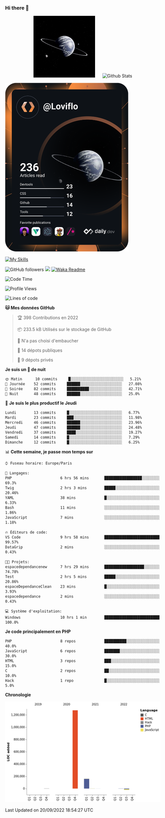 ### Hi there 👋

<p align="center">
  <img src="https://github.com/Loviflo/Loviflo/blob/main/img/portrait.jpg" alt="Loviflo" height="200" style="margin-right: 20px"/>
  <img src="https://github-readme-stats.vercel.app/api?username=Loviflo&show_icons=true&theme=graywhite" alt="Github Stats" />
</p>

<a href="https://app.daily.dev/loviflo"><img src="https://github.com/loviflo/loviflo/blob/main/devcard.svg" width="400" alt="Loviflo's Dev Card"/></a>


[![My Skills](https://skillicons.dev/icons?i=php,laravel,symfony,mysql,js,ts,html,css,sass,angular,docker,webpack,vscode,figma,git,github,gitlab)](https://skillicons.dev)


![GitHub followers](https://img.shields.io/github/followers/Loviflo?label=Follow&style=social)
![](https://visitor-badge.glitch.me/badge?page_id=Loviflo.Loviflo)
[![Waka Readme](https://github.com/Loviflo/Loviflo/actions/workflows/update-stats.yml/badge.svg)](https://github.com/Loviflo/Loviflo/actions/workflows/update-stats.yml)

<!--START_SECTION:waka-->
![Code Time](http://img.shields.io/badge/Code%20Time-610%20hrs%206%20mins-blue)

![Profile Views](http://img.shields.io/badge/Vues%20du%20profil-0-blue)

![Lines of code](https://img.shields.io/badge/Depuis%20Hello%20World%2C%20j%27ai%20%C3%A9crit-1%20Million%20Lignes%20de%20code-blue)

**🐱 Mes données GitHub** 

> 🏆 398 Contributions en 2022
 > 
> 📦 233.5 kB Utilisés sur le stockage de GitHub 
 > 
> 🚫 N'a pas choisi d'embaucher
 > 
> 📜 14 dépots publiques 
 > 
> 🔑 9 dépots privés  
 > 
**Je suis un 🦉 de nuit** 

```text
🌞 Matin      10 commits     █░░░░░░░░░░░░░░░░░░░░░░░░   5.21% 
🌆 Journée    52 commits     ██████░░░░░░░░░░░░░░░░░░░   27.08% 
🌃 Soirée     82 commits     ██████████░░░░░░░░░░░░░░░   42.71% 
🌙 Nuit       48 commits     ██████░░░░░░░░░░░░░░░░░░░   25.0%

```
📅 **Je suis le plus productif le Jeudi** 

```text
Lundi        13 commits     █░░░░░░░░░░░░░░░░░░░░░░░░   6.77% 
Mardi        23 commits     ███░░░░░░░░░░░░░░░░░░░░░░   11.98% 
Mercredi     46 commits     ██████░░░░░░░░░░░░░░░░░░░   23.96% 
Jeudi        47 commits     ██████░░░░░░░░░░░░░░░░░░░   24.48% 
Vendredi     37 commits     ████░░░░░░░░░░░░░░░░░░░░░   19.27% 
Samedi       14 commits     █░░░░░░░░░░░░░░░░░░░░░░░░   7.29% 
Dimanche     12 commits     █░░░░░░░░░░░░░░░░░░░░░░░░   6.25%

```


📊 **Cette semaine, je passe mon temps sur** 

```text
⌚︎ Fuseau horaire: Europe/Paris

💬 Langages: 
PHP                      6 hrs 56 mins       █████████████████░░░░░░░░   69.3% 
Twig                     2 hrs 3 mins        █████░░░░░░░░░░░░░░░░░░░░   20.46% 
YAML                     38 mins             █░░░░░░░░░░░░░░░░░░░░░░░░   6.33% 
Bash                     11 mins             ░░░░░░░░░░░░░░░░░░░░░░░░░   1.86% 
JavaScript               7 mins              ░░░░░░░░░░░░░░░░░░░░░░░░░   1.18%

🔥 Éditeurs de code: 
VS Code                  9 hrs 58 mins       █████████████████████████   99.57% 
DataGrip                 2 mins              ░░░░░░░░░░░░░░░░░░░░░░░░░   0.43%

🐱‍💻 Projets: 
espacedependancenew      7 hrs 29 mins       ██████████████████░░░░░░░   74.78% 
Test                     2 hrs 5 mins        █████░░░░░░░░░░░░░░░░░░░░   20.86% 
espaceDependanceClean    23 mins             █░░░░░░░░░░░░░░░░░░░░░░░░   3.93% 
espacedependance         2 mins              ░░░░░░░░░░░░░░░░░░░░░░░░░   0.43%

💻 Système d'exploitation: 
Windows                  10 hrs 1 min        █████████████████████████   100.0%

```

**Je code principalement en PHP** 

```text
PHP                      8 repos             ██████████░░░░░░░░░░░░░░░   40.0% 
JavaScript               6 repos             ███████░░░░░░░░░░░░░░░░░░   30.0% 
HTML                     3 repos             ███░░░░░░░░░░░░░░░░░░░░░░   15.0% 
C                        2 repos             ██░░░░░░░░░░░░░░░░░░░░░░░   10.0% 
Hack                     1 repo              █░░░░░░░░░░░░░░░░░░░░░░░░   5.0%

```


**Chronologie**

![Chart not found](https://raw.githubusercontent.com/Loviflo/Loviflo/main/charts/bar_graph.png) 


 Last Updated on 20/09/2022 18:54:27 UTC
<!--END_SECTION:waka-->
